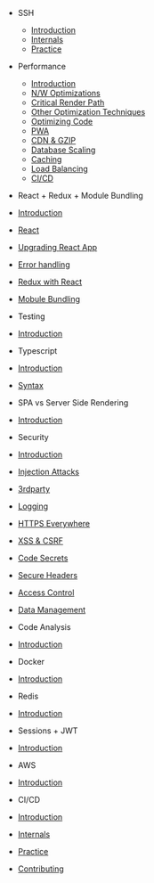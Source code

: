 - SSH

  - [Introduction](ssh/intro_ssh.md)
  - [Internals](ssh/internals_ssh.md)
  - [Practice](ssh/practice_ssh.md)

- Performance

  - [Introduction](performance/intro_performance.md)
  - [N/W Optimizations](performance/network_performance.md)
  - [Critical Render Path](performance/path_performance.md)
  - [Other Optimization Techniques](performance/others.md)
  - [Optimizing Code](performance/code.md)
  - [PWA](performance/pwa.md)
  - [CDN & GZIP](performance/cdn.md)
  - [Database Scaling](performance/db.md)
  - [Caching](performance/caching.md)
  - [Load Balancing](performance/load_balancing.md)
  - [CI/CD](performance/cicd.md)

- React + Redux + Module Bundling
- [Introduction](react/intro_react.md)
- [React](react/react.md)
- [Upgrading React App](react/upgrade_react.md)
- [Error handling](react/error_handling.md)
- [Redux with React](react/redux.md)
- [Mobule Bundling](react/webpack.md)

- Testing
- [Introduction](testing/intro.md)

- Typescript
- [Introduction](typescript/index.md)
- [Syntax](typescript/syntax.md)

- SPA vs Server Side Rendering
- [Introduction](spa_ssr/index.md)

- Security
- [Introduction](security/intro.md)
- [Injection Attacks](security/injections.md)
- [3rdparty](security/3rdparty.md)
- [Logging](security/logging.md)
- [HTTPS Everywhere](security/https.md)
- [XSS & CSRF](security/xss_csrf.md)
- [Code Secrets](security/code_secrets.md)
- [Secure Headers](security/secure_headers.md)
- [Access Control](security/access_control.md)
- [Data Management](security/data_management.md)

- Code Analysis
- [Introduction](code/index.md)

- Docker
- [Introduction](docker/index.md)

- Redis
- [Introduction](redis/intro.md)

- Sessions + JWT
- [Introduction](sessions/intro.md)

- AWS
- [Introduction](aws/intro.md)

- CI/CD
- [Introduction](intro_performance.md)
- [Internals](internals_performance.md)
- [Practice](practice_performance.md)

- [Contributing](contribution/index.md)

